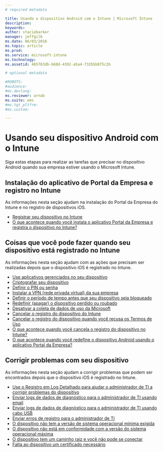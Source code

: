 ```yaml
---
# required metadata

title: Usando o dispositivo Android com o Intune | Microsoft Intune
description:
keywords:
author: staciebarker
manager: jeffgilb
ms.date: 06/03/2016
ms.topic: article
ms.prod:
ms.service: microsoft-intune
ms.technology:
ms.assetid: 465763db-b68d-4392-a5a4-732b5b875c2b

# optional metadata

#ROBOTS:
#audience:
#ms.devlang:
ms.reviewer: arnab
ms.suite: ems
#ms.tgt_pltfrm:
#ms.custom:

---
```



# Usando seu dispositivo Android com o Intune

Siga estas etapas para realizar as tarefas que precisar no dispositivo Android quando sua empresa estiver usando o Microsoft Intune.

## Instalação do aplicativo de Portal da Empresa e registro no Intune

As informações nesta seção ajudam na instalação do Portal da Empresa do Intune e no registro de dispositivos iOS.

- [Registrar seu dispositivo no Intune](enroll-your-device-in-Intune-android.md)</br>
- [O que acontece quando você instala o aplicativo Portal da Empresa e registra o dispositivo no Intune?](what-happens-if-you-install-the-company-portal-app-and-enroll-your-device-in-intune-android.md)

## Coisas que você pode fazer quando seu dispositivo está registrado no Intune

As informações nesta seção ajudam com as ações que precisam ser realizadas depois que o dispositivo iOS é registrado no Intune.

- [Use aplicativos gerenciados no seu dispositivo](use-managed-apps-on-your-device-android.md)</br>
- [Criptografar seu dispositivo](encrypt-your-device-android.md)</br>
- [Definir o PIN ou senha](set-your-pin-or-password-android.md)</br>
- [Instalar a VPN (rede privada virtual) da sua empresa](install-your-companys-virtual-private-network-VPN-android.md)</br>
- [Definir o período de tempo antes que seu dispositivo seja bloqueado](set-the-amount-of-time-before-your-device-is-locked-android.md)</br>
- [Redefinir (apagar) o dispositivo perdido ou roubado](reset-erase-your-lost-or-stolen-device-android.md)</br>
- [Desativar a coleta de dados de uso da Microsoft](turn-off-microsoft-usage-data-collection-android.md)</br>
- [Cancelar o registro do dispositivo do Intune](unenroll-your-device-from-intune-android.md)</br>
- [Cancelar o registro do dispositivo quando você recusa os Termos de Uso](unenroll-your-device-from-intune-if-you-declined-terms-of-use-android.md)</br>
- [O que acontece quando você cancela o registro do dispositivo no Intune?](what-happens-if-you-unenroll-your-device-from-intune-android.md)</br>
- [O que acontece quando você redefine o dispositivo Android usando o aplicativo Portal da Empresa?](what-happens-if-you-reset-your-device-using-the-company-portal-android.md)

## Corrigir problemas com seu dispositivo

As informações nesta seção ajudam a corrigir problemas que podem ser encontrados depois que o dispositivo iOS é registrado no Intune.

- [Use o Registro em Log Detalhado para ajudar o administrador de TI a corrigir problemas do dispositivo](use-verbose-logging-to-help-your-it-administrator-fix-device-issues-android.md)</br>
- [Enviar logs de dados de diagnóstico para o administrador de TI usando email](send-diagnostic-data-logs-to-your-it-administrator-using-email-android.md)</br>
- [Enviar logs de dados de diagnóstico para o administrador de TI usando cabo USB](send-diagnostic-data-logs-to-your-it-administrator-using-a-usb-cable-android.md)</br>
- [Enviar erros de registro para o administrador de TI](send-enrollment-errors-to-your-it-administrator-android.md)</br>
- [O dispositivo não tem a versão de sistema operacional mínima exigida](device-doesnt-have-the-required-minimum-operating-system-version-android.md)</br>
- [O dispositivo não está em conformidade com a versão do sistema operacional máxima](device-doesnt-comply-with-maximum-operating-system-version-android.md)</br>
- [O dispositivo tem um caminho raiz e você não pode se conectar](your-device-is-rooted-and-you-cant-connect-android.md)</br>
- [Falta ao dispositivo um certificado necessário](your-device-is-missing-a-required-certificate-android.md)</br>




<!--HONumber=Jun16_HO1-->



